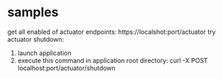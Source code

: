 # samples
get all enabled of actuator endpoints: https://localshot:port/actuator
try actuator shutdown:
1) launch application
2) execute this command in application root directory: curl -X POST localhost:port/actuator/shutdown
